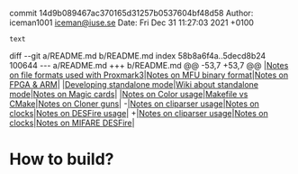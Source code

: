 commit 14d9b089467ac370165d31257b0537604bf48d58
Author: iceman1001 <iceman@iuse.se>
Date:   Fri Dec 31 11:27:03 2021 +0100

    text

diff --git a/README.md b/README.md
index 58b8a6f4a..5decd8b24 100644
--- a/README.md
+++ b/README.md
@@ -53,7 +53,7 @@
 |[Notes on file formats used with Proxmark3](/doc/extensions_notes.md)|[Notes on MFU binary format](/doc/mfu_binary_format_notes.md)|[Notes on FPGA & ARM](/doc/fpga_arm_notes.md)|
 |[Developing standalone mode](/armsrc/Standalone/readme.md)|[Wiki about standalone mode](https://github.com/RfidResearchGroup/proxmark3/wiki/Standalone-mode)|[Notes on Magic cards](/doc/magic_cards_notes.md)|
 |[Notes on Color usage](/doc/colors_notes.md)|[Makefile vs CMake](/doc/md/Development/Makefile-vs-CMake.md)|[Notes on Cloner guns](/doc/cloner_notes.md)|
-|[Notes on cliparser usage](/doc/cliparser.md)|[Notes on clocks](/doc/clocks.md)|[Notes on DESFire usage](/doc/desfire.md)|
+|[Notes on cliparser usage](/doc/cliparser.md)|[Notes on clocks](/doc/clocks.md)|[Notes on MIFARE DESFire](/doc/desfire.md)|
 
 # How to build?
 
